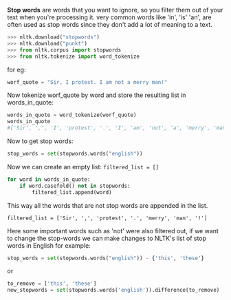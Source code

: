 **Stop words** are words that you want to ignore, so you filter them out of your text when you're processing it.
very common words like 'in', 'is' 'an', are often used as stop words since they don't add a lot of meaning to a text.

```Python
>>> nltk.download("stopwords")
>>> nltk.download("punkt")
>>> from nltk.corpus import stopwords
>>> from nltk.tokenize import word_tokenize
```
for eg:
```python
worf_quote = "Sir, I protest. I am not a merry man!"
```
Now tokenize worf_quote by word and store the resulting list in words_in_quote:
```python
words_in_quote = word_tokenize(worf_quote)
words_in_quote
#['Sir', ',', 'I', 'protest', '.', 'I', 'am', 'not', 'a', 'merry', 'man', '!']
```
 Now to get stop words:
 ```python
 stop_words = set(stopwords.words("english"))
```
 Now we can create an empty list:
 `filtered_list = []`
 ```python
 for word in words_in_quote:
	 if word.casefold() not in stopwords:
		 filtered_list.append(word)
```
This way all the words that are not stop words are appended in the list.
```
filtered_list = ['Sir', ',', 'protest', '.', 'merry', 'man', '!']
```
Here some important words such as 'not' were also filtered out, if we want to change the stop-words we can make changes to NLTK's list of stop words in English
for example:
```python
stop_words = set(stopwords.words("english")) - {'this', 'these'}
```
or 
```python
to_remove = ['this', 'these']
new_stopwords = set(stopwords.words('english')).difference(to_remove)
```
